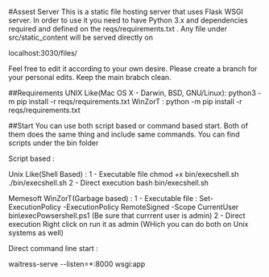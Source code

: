 #Assest Server
This is a static file hosting server that uses Flask WSGI server. In order to use it you need to have Python 3.x and dependencies required and defined on the reqs/requirements.txt .
Any file under src/static_content will be served directly on

localhost:3030/files/<FILENAME>

Feel free to edit it according to your own desire. Please create a branch for your personal edits. Keep the main brabch clean.

##Requirements
UNIX Like(Mac OS X - Darwin, BSD, GNU/Linux): python3 -m pip install -r reqs/requirements.txt
WinZorT : python -m pip install -r reqs/requirements.txt

##Start
You can use both script based or command based start. Both of them does the same thing and include same commands.
You can find scripts under the bin folder

Script based :

Unix Like(Shell Based) :
		1 - Executable file
				chmod +x bin/execshell.sh
				./bin/execshell.sh
		2 - Direct execution
				bash bin/execshell.sh

Memesoft WinZorT(Garbage based) :
		1 - Executable file :
				Set-ExecutionPolicy -ExecutionPolicy RemoteSigned -Scope CurrentUser
				bin\execPowsershell.ps1
				(Be sure that currrent user is admin)
		2 - Direct execution
				Right click on run it as admin
				(WHich you can do both on Unix systems as well)

Direct command line start :

waitress-serve --listen=*:8000 wsgi:app
